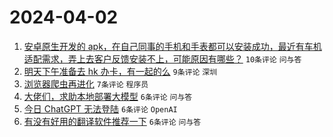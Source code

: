 # 2024-04-02

1. [安卓原生开发的 apk，在自己同事的手机和手表都可以安装成功，最近有车机适配需求，弄上去客户反馈安装不上，可能原因有哪些？](https://www.v2ex.com/t/1028985) `10条评论` `问与答`
1. [明天下午准备去 hk 办卡，有一起的么](https://www.v2ex.com/t/1028982) `9条评论` `深圳`
1. [浏览器爬虫再进化](https://www.v2ex.com/t/1028977) `7条评论` `程序员`
1. [大佬们，求助本地部署大模型](https://www.v2ex.com/t/1028984) `6条评论` `问与答`
1. [今日 ChatGPT 无法登陆](https://www.v2ex.com/t/1028981) `6条评论` `OpenAI`
1. [有没有好用的翻译软件推荐一下](https://www.v2ex.com/t/1028978) `6条评论` `问与答`
